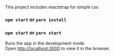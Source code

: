 This project includes reactstrap for simple css 

### `npm start` or  `yarn install`

### `npm start`  or  `yarn start`

Runs the app in the development mode.<br>
Open [http://localhost:3000](http://localhost:3000) to view it in the browser.


